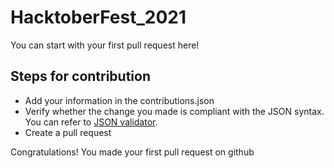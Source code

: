 # HacktoberFest_2021

You can start with your first pull request here!

## Steps for contribution

- Add your information in the contributions.json
- Verify whether the change you made is compliant with the JSON syntax. You can refer to [JSON validator](https://jsonlint.com/).
- Create a pull request

Congratulations! You made your first pull request on github
